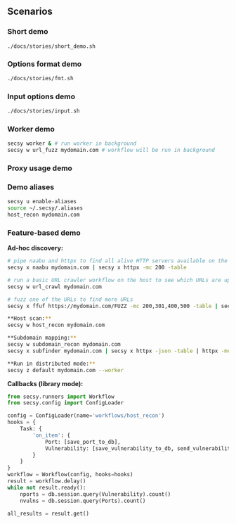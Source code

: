 ## Scenarios

### Short demo
```
./docs/stories/short_demo.sh
```

### Options format demo

```sh
./docs/stories/fmt.sh
```

### Input options demo
```sh
./docs/stories/input.sh
```

### Worker demo
```sh
secsy worker & # run worker in background
secsy w url_fuzz mydomain.com # workflow will be run in background
```

### Proxy usage demo


### Demo aliases
```sh
secsy u enable-aliases
source ~/.secsy/.aliases
host_recon mydomain.com
```

### Feature-based demo

**Ad-hoc discovery:**

```sh
# pipe naabu and httpx to find all alive HTTP servers available on the host
secsy x naabu mydomain.com | secsy x httpx -mc 200 -table

# run a basic URL crawler workflow on the host to see which URLs are up
secsy w url_crawl mydomain.com

# fuzz one of the URLs to find more URLs 
secsy x ffuf https://mydomain.com/FUZZ -mc 200,301,400,500 -table | secsy x httpx -mc 200 -table

**Host scan:**
secsy w host_recon mydomain.com

**Subdomain mapping:**
secsy w subdomain_recon mydomain.com
secsy x subfinder mydomain.com | secsy x httpx -json -table | httpx -mc 200 -json -table

**Run in distributed mode:**
secsy z default mydomain.com --worker
```

**Callbacks (library mode):**
```py
from secsy.runners import Workflow
from secsy.config import ConfigLoader

config = ConfigLoader(name='workflows/host_recon')
hooks = {
	Task: {
		'on_item': {
			Port: [save_port_to_db],
			Vulnerability: [save_vulnerability_to_db, send_vulnerability_to_discord],
		}
	}
}
workflow = Workflow(config, hooks=hooks)
result = workflow.delay()
while not result.ready():
    nports = db.session.query(Vulnerability).count()
    nvulns = db.session.query(Ports).count()

all_results = result.get()
```